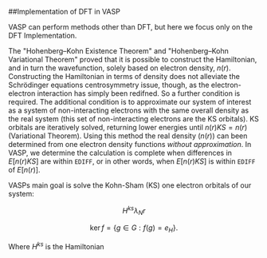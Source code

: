 ##Implementation of DFT in VASP

VASP can perform methods other than DFT, but here we focus only on the DFT Implementation.

The "Hohenberg–Kohn Existence Theorem" and "Hohenberg–Kohn Variational Theorem" proved that it is possible to construct the Hamiltonian, and in turn the wavefunction, solely based on electron density, $n(r)$. Constructing the Hamiltonian in terms of density does not alleviate the Schrödinger equations centrosymmetry issue, though, as the electron-electron interaction has simply been redifned. So a further condition is required. The additional condition is to approximate our system of interest as a system of non-interacting electrons with the same overall density as the real system (this set of non-interacting electrons are the KS orbitals). KS orbitals are iteratively solved, returning lower energies until $n(r)KS=n(r)$ (Variational Theorem). Using this method the real density ($n(r)$) can been determined from one electron density functions *without approximation*. In VASP, we determine the calculation is complete when differences in $E[n(r)KS]$ are within `EDIFF`, or in other words, when $E[n(r)KS]$ is within `EDIFF` of $E[n(r)]$.

VASPs main goal is solve the Kohn-Sham (KS) one electron orbitals of our system:

$$
H^{ks} \lambda_N{r}
$$


$$
\operatorname{ker} f=\{g\in G:f(g)=e_{H}\}{\mbox{.}}
$$

Where $H^{ks}$ is the Hamiltonian  


